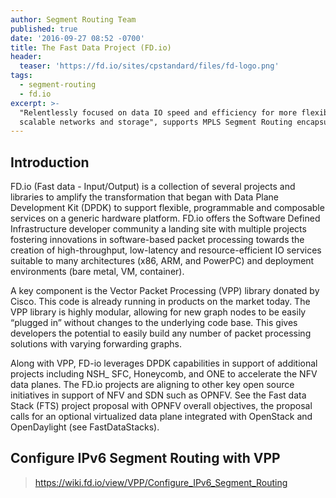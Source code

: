 ```yaml
---
author: Segment Routing Team
published: true
date: '2016-09-27 08:52 -0700'
title: The Fast Data Project (FD.io)
header:
  teaser: 'https://fd.io/sites/cpstandard/files/fd-logo.png'
tags:
  - segment-routing
  - fd.io
excerpt: >-
  "Relentlessly focused on data IO speed and efficiency for more flexible and
  scalable networks and storage", supports MPLS Segment Routing encapsulation
---
```


## Introduction  

FD.io (Fast data - Input/Output) is a collection of several projects and libraries to amplify the transformation that began with Data Plane Development Kit (DPDK) to support flexible, programmable and composable services on a generic hardware platform. FD.io offers the Software Defined Infrastructure developer community a landing site with multiple projects fostering innovations in software-based packet processing towards the creation of high-throughput, low-latency and resource-efficient IO services suitable to many architectures (x86, ARM, and PowerPC) and deployment environments (bare metal, VM, container). 

A key component is the Vector Packet Processing (VPP) library donated by Cisco. This code is already running in products on the market today.  The VPP library is highly modular, allowing for new graph nodes to be easily “plugged in” without changes to the underlying code base. This gives developers the potential to easily build any number of packet processing solutions with varying forwarding graphs.

Along with VPP, FD-io leverages DPDK capabilities in support of additional projects including NSH_ SFC, Honeycomb, and ONE to accelerate the NFV data planes. The FD.io projects are aligning to other key open source initiatives in support of NFV and SDN such as OPNFV.  See the Fast data Stack (FTS) project proposal with OPNFV overall objectives, the proposal calls for an optional virtualized data plane integrated with  OpenStack and OpenDaylight (see FastDataStacks).
  
  
  
## Configure IPv6 Segment Routing with VPP

><https://wiki.fd.io/view/VPP/Configure_IPv6_Segment_Routing> 